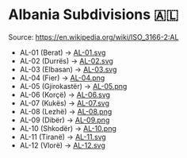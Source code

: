 # Albania Subdivisions 🇦🇱

Source: https://en.wikipedia.org/wiki/ISO_3166-2:AL

* AL-01 (Berat) -> [AL-01.svg](https://github.com/amckenna41/iso3166-flag-icons/blob/main/iso3166-2-icons/AL/AL-01.svg)
* AL-02 (Durrës) -> [AL-02.svg](https://github.com/amckenna41/iso3166-flag-icons/blob/main/iso3166-2-icons/AL/AL-02.svg)
* AL-03 (Elbasan) -> [AL-03.svg](https://github.com/amckenna41/iso3166-flag-icons/blob/main/iso3166-2-icons/AL/AL-03.svg)
* AL-04 (Fier) -> [AL-04.png](https://github.com/amckenna41/iso3166-flag-icons/blob/main/iso3166-2-icons/AL/AL-04.png)
* AL-05 (Gjirokastër) -> [AL-05.png](https://github.com/amckenna41/iso3166-flag-icons/blob/main/iso3166-2-icons/AL/AL-05.png)
* AL-06 (Korçë) -> [AL-06.svg](https://github.com/amckenna41/iso3166-flag-icons/blob/main/iso3166-2-icons/AL/AL-06.svg)
* AL-07 (Kukës) -> [AL-07.svg](https://github.com/amckenna41/iso3166-flag-icons/blob/main/iso3166-2-icons/AL/AL-07.svg)
* AL-08 (Lezhë) -> [AL-08.png](https://github.com/amckenna41/iso3166-flag-icons/blob/main/iso3166-2-icons/AL/AL-08.png)
* AL-09 (Dibër) -> [AL-09.png](https://github.com/amckenna41/iso3166-flag-icons/blob/main/iso3166-2-icons/AL/AL-09.png)
* AL-10 (Shkodër) -> [AL-10.png](https://github.com/amckenna41/iso3166-flag-icons/blob/main/iso3166-2-icons/AL/AL-10.png)
* AL-11 (Tiranë) -> [AL-11.svg](https://github.com/amckenna41/iso3166-flag-icons/blob/main/iso3166-2-icons/AL/AL-11.svg)
* AL-12 (Vlorë) -> [AL-12.svg](https://github.com/amckenna41/iso3166-flag-icons/blob/main/iso3166-2-icons/AL/AL-12.svg)
